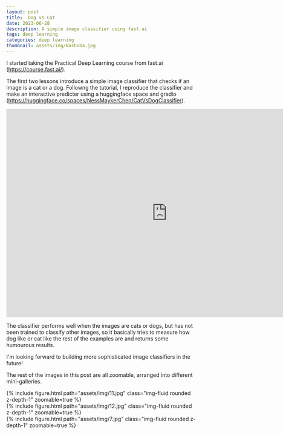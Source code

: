 ```yaml
---
layout: post
title:  Dog vs Cat
date: 2023-06-28
description: A simple image classifier using fast.ai 
tags: deep learning
categories: deep learning
thumbnail: assets/img/Nashoba.jpg
---
```


I started taking the Practical Deep Learning course from fast.ai (https://course.fast.ai/).

The first two lessons introduce a simple image classifier that checks if an image is a cat or a dog. Followng the tutorial, I reproduce the classifier and make an interactive predicter using a huggingface space and gradio (https://huggingface.co/spaces/NessMaykerChen/CatVsDogClassifier).

<!-- <script type= "module"
src = "https://gradio.s3-us-west-2.amazonaws.com/3.12.0/gradio.js">
</script>

<gradio-app src="https://nessmaykerchen-catvsdogclassifier.hf.space/"></gradio-app> -->

<iframe
    src="https://nessmaykerchen-catvsdogclassifier.hf.space/"
    frameborder="0"
    width="850"
    height="550"
></iframe>

The classifier performs well when the images are cats or dogs, but has not been trained to classify other images, so it basically tries to measure how dog like or cat like the rest of the examples are and returns some humourous results.

I'm looking forward to building more sophisticated image classifiers in the future!

The rest of the images in this post are all zoomable, arranged into different mini-galleries.

<div class="row mt-3">
    <div class="col-sm mt-3 mt-md-0">
        {% include figure.html path="assets/img/11.jpg" class="img-fluid rounded z-depth-1" zoomable=true %}
    </div>
    <div class="col-sm mt-3 mt-md-0">
        {% include figure.html path="assets/img/12.jpg" class="img-fluid rounded z-depth-1" zoomable=true %}
    </div>
    <div class="col-sm mt-3 mt-md-0">
        {% include figure.html path="assets/img/7.jpg" class="img-fluid rounded z-depth-1" zoomable=true %}
    </div>
</div>
